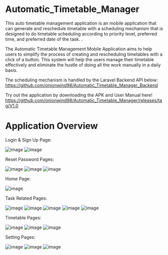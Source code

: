 # Automatic_Timetable_Manager
 
This auto timetable management application is an mobile application that can generate and reschedule timetable with a scheduling mechanism that is designed to do timetable scheduling according to priority level, preferred time, and preferred date of the task. .

The Automatic Timetable Management Mobile Application aims to help users to simplify the process of creating and rescheduling timetables with a click of a button. This system will help the users manage their timetable effectively and eliminate the hustle of doing all the work manually in a daily basis. 

The scheduling mechanism is handled by the Laravel Backend API below:
https://github.com/onionwind98/Automatic_Timetable_Manager_Backend

Try out the application by downloading the APK and User Manual here!
https://github.com/onionwind98/Automatic_Timetable_Manager/releases/tag/V1.0

# Application Overview
Login & Sign Up Page:

![image](https://user-images.githubusercontent.com/46781449/183228080-bc1a2c78-0f7e-4f81-9bd6-7a3aaf8c9eb8.png)
![image](https://user-images.githubusercontent.com/46781449/183228096-1c67b8f7-1f77-427b-a79b-c98338e723c6.png)


Reset Password Pages:

![image](https://user-images.githubusercontent.com/46781449/183228176-85a3234a-c549-49f9-bf2a-51160a01d440.png)
![image](https://user-images.githubusercontent.com/46781449/183228177-97444a6b-cd9e-4296-86a9-d57523246d8c.png)
![image](https://user-images.githubusercontent.com/46781449/183228179-78cc41ae-4901-4beb-b6ae-52d0a81daa5c.png)

Home Page:

![image](https://user-images.githubusercontent.com/46781449/183228188-228c3392-1f6c-4e38-ac6a-f2ab19be2545.png)

Task Related Pages:

![image](https://user-images.githubusercontent.com/46781449/183228239-adf04f25-5ea5-44ab-ada7-fa330635dc4d.png)
![image](https://user-images.githubusercontent.com/46781449/183228277-36686c62-20e7-43e4-a9d4-cdc48ddff7cc.png)
![image](https://user-images.githubusercontent.com/46781449/183228285-124b062a-d877-4518-a51b-79c77f30631b.png)
![image](https://user-images.githubusercontent.com/46781449/183228288-a4861bb8-4848-4121-b6c1-3cb4e80c5843.png)
![image](https://user-images.githubusercontent.com/46781449/183228291-4e2359fb-d190-4f63-b0f3-f3c0d1436117.png)

Timetable Pages:

![image](https://user-images.githubusercontent.com/46781449/183228301-81b8e6ef-585f-4229-ac05-9adf2c6217bc.png)
![image](https://user-images.githubusercontent.com/46781449/183228305-0b8a6beb-4a16-4905-a995-6b867d829126.png)
![image](https://user-images.githubusercontent.com/46781449/183228306-7442f811-d026-4c59-b18e-2b51e3c63071.png)

Setting Pages:

![image](https://user-images.githubusercontent.com/46781449/183228315-4f23086b-9599-46a4-8e62-d7c611da0468.png)
![image](https://user-images.githubusercontent.com/46781449/183228324-dc958d44-dc88-4b52-9ddf-5d392b9314f5.png)
![image](https://user-images.githubusercontent.com/46781449/183228326-abb3d17b-161a-43ce-b174-8ea597784e07.png)
